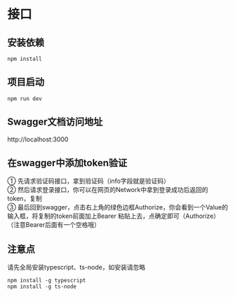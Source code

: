 # 接口

## 安装依赖
```
npm install
```

## 项目启动
```
npm run dev
```

## Swagger文档访问地址
http://localhost:3000

## 在swagger中添加token验证
① 先请求验证码接口，拿到验证码（info字段就是验证码）  
② 然后请求登录接口，你可以在网页的Network中拿到登录成功后返回的token，复制  
③ 最后回到swagger，点击右上角的绿色边框Authorize，你会看到一个Value的输入框，将复制的token前面加上Bearer 粘贴上去，点确定即可（Authorize）  
（注意Bearer后面有一个空格哦）  

## 注意点
请先全局安装typescript、ts-node，如安装请忽略
```
npm install -g typescript
npm install -g ts-node
```
